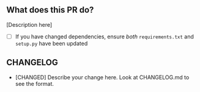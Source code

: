 ## What does this PR do?

[Description here]

- [ ] If you have changed dependencies, ensure _both_ `requirements.txt` and `setup.py` have been updated

## CHANGELOG

- [CHANGED] Describe your change here. Look at CHANGELOG.md to see the format.
